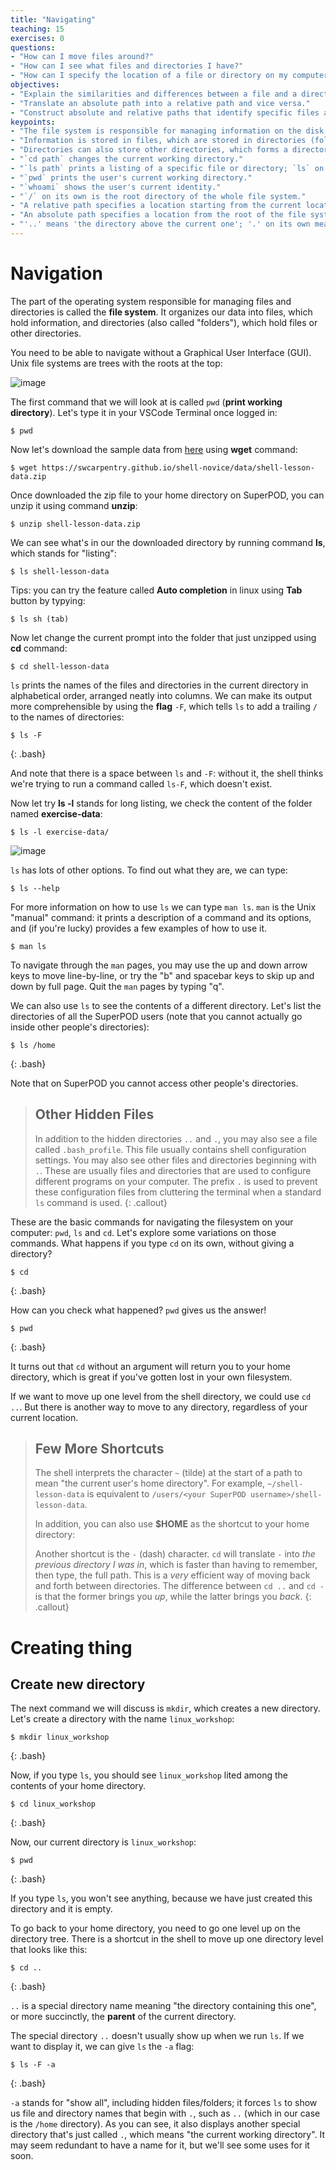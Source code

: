 ```yaml
---
title: "Navigating"
teaching: 15
exercises: 0
questions:
- "How can I move files around?"
- "How can I see what files and directories I have?"
- "How can I specify the location of a file or directory on my computer?"
objectives:
- "Explain the similarities and differences between a file and a directory."
- "Translate an absolute path into a relative path and vice versa."
- "Construct absolute and relative paths that identify specific files and directories."
keypoints:
- "The file system is responsible for managing information on the disk."
- "Information is stored in files, which are stored in directories (folders)."
- "Directories can also store other directories, which forms a directory tree."
- "`cd path` changes the current working directory."
- "`ls path` prints a listing of a specific file or directory; `ls` on its own lists the current working directory."
- "`pwd` prints the user's current working directory."
- "`whoami` shows the user's current identity."
- "`/` on its own is the root directory of the whole file system."
- "A relative path specifies a location starting from the current location."
- "An absolute path specifies a location from the root of the file system."
- "'..' means 'the directory above the current one'; '.' on its own means 'the current directory'."
---
```


# Navigation

The part of the operating system responsible for managing files and directories
is called the **file system**. It organizes our data into files, which hold information,
and directories (also called "folders"), which hold files or other directories.

You need to be able to navigate without a Graphical User Interface (GUI). Unix file systems are trees with the roots at the top:

![image](https://github.com/vuminhtue/SMU_Workshop_Linux/assets/43855029/fa2cb24d-750b-42e2-a9ec-957362281d00)

The first command that we will look at is called `pwd` (**print working directory**). Let's type it in your VSCode Terminal once logged in:

~~~
$ pwd
~~~

Now let's download the sample data from [here](https://swcarpentry.github.io/shell-novice/data/shell-lesson-data.zip) using **wget** command:

```
$ wget https://swcarpentry.github.io/shell-novice/data/shell-lesson-data.zip
```

Once downloaded the zip file to your home directory on SuperPOD, you can unzip it using command **unzip**:

```
$ unzip shell-lesson-data.zip
```

We can see what's in our the downloaded directory by running command **ls**, which stands for "listing":

~~~
$ ls shell-lesson-data
~~~
Tips: you can try the feature called **Auto completion** in linux using **Tab** button by typying:

```
$ ls sh (tab)
```

Now let change the current prompt into the folder that just unzipped using **cd** command:

```
$ cd shell-lesson-data
```

`ls` prints the names of the files and directories in the current directory in alphabetical order,
arranged neatly into columns. 
We can make its output more comprehensible by using the **flag** `-F`, which tells `ls` to add a trailing `/` to the names of directories:

~~~
$ ls -F
~~~
{: .bash}

And note that there is a space between `ls` and `-F`:
without it, the shell thinks we're trying to run a command called `ls-F`, which doesn't exist.

Now let try **ls -l** stands for long listing, we check the content of the folder named **exercise-data**:

```
$ ls -l exercise-data/
```

![image](https://github.com/vuminhtue/SMU_Workshop_Linux/assets/43855029/622f51f5-18c3-441a-a4d2-175da8365227)


`ls` has lots of other options. To find out what they are, we can type:

~~~
$ ls --help
~~~

For more information on how to use `ls` we can type `man ls`.
`man` is the Unix "manual" command:
it prints a description of a command and its options,
and (if you're lucky) provides a few examples of how to use it.

```
$ man ls
```

To navigate through the `man` pages,
you may use the up and down arrow keys to move line-by-line,
or try the "b" and spacebar keys to skip up and down by full page.
Quit the `man` pages by typing "q".

We can also use `ls` to see the contents of a different directory. Let's list the directories of all the SuperPOD users (note that you cannot actually go inside other people's directories):  
~~~
$ ls /home
~~~
{: .bash}

Note that on SuperPOD you cannot access other people's directories. 

> ## Other Hidden Files
> 
> In addition to the hidden directories `..` and `.`, you may also see a file
> called `.bash_profile`. This file usually contains shell configuration
> settings. You may also see other files and directories beginning
> with `.`. These are usually files and directories that are used to configure
> different programs on your computer. The prefix `.` is used to prevent these
> configuration files from cluttering the terminal when a standard `ls` command
> is used.
{: .callout}


These  are the basic commands for navigating the filesystem on your computer: 
`pwd`, `ls` and `cd`.  Let's explore some variations on those commands.  What happens 
if you type `cd` on its own, without giving 
a directory?  

~~~
$ cd
~~~
{: .bash}

How can you check what happened?  `pwd` gives us the answer!  

~~~
$ pwd
~~~
{: .bash}

It turns out that `cd` without an argument will return you to your home directory, 
which is great if you've gotten lost in your own filesystem.  

If we want to move up one level from the shell directory, we could use `cd ..`.  But 
there is another way to move to any directory, regardless of your 
current location.  

> ## Few More Shortcuts
>
> The shell interprets the character `~` (tilde) at the start of a path to
> mean "the current user's home directory". For example, `~/shell-lesson-data` is equivalent to
> `/users/<your SuperPOD username>/shell-lesson-data`.
>
> In addition, you can also use **$HOME** as the shortcut to your home directory:
> 
> Another shortcut is the `-` (dash) character.  `cd` will translate `-` into
> *the previous directory I was in*, which is faster than having to remember, 
> then type, the full path.  This is a *very* efficient way of moving back 
> and forth between directories. The difference between `cd ..` and `cd -` is 
> that the former brings you *up*, while the latter brings you *back*. 
{: .callout}

# Creating thing
## Create new directory

The next command we will discuss is `mkdir`, which creates a new directory. Let's create a directory with the name `linux_workshop`:

~~~
$ mkdir linux_workshop
~~~
{: .bash}

Now, if you type `ls`, you should see `linux_workshop` lited among the contents of your home directory. 

~~~
$ cd linux_workshop
~~~
{: .bash}

Now, our current directory is `linux_workshop`:
~~~
$ pwd
~~~
{: .bash}

If you type `ls`, you won't see anything, because we have just created this directory and it is empty.

To go back to your home directory, you need to go one level up on the directory tree. There is a shortcut in the shell to move up one directory level
that looks like this: 

~~~
$ cd ..
~~~
{: .bash}

`..` is a special directory name meaning "the directory containing this one", or more succinctly,
the **parent** of the current directory.

The special directory `..` doesn't usually show up when we run `ls`.  If we want 
to display it, we can give `ls` the `-a` flag:

~~~
$ ls -F -a
~~~
{: .bash}


`-a` stands for "show all", including hidden files/folders;
it forces `ls` to show us file and directory names that begin with `.`,
such as `..` (which in our case is the `/home` directory).
As you can see, it also displays another special directory that's just called `.`,
which means "the current working directory".
It may seem redundant to have a name for it, but we'll see some uses for it soon.


